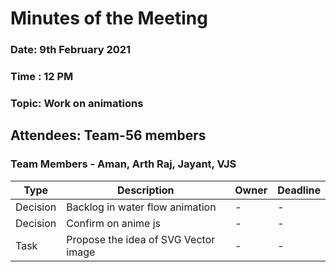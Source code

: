 # Minutes of the Meeting 

### Date: 9th February 2021
### Time : 12 PM
### Topic: Work on animations

## Attendees: Team-56 members

### Team Members - Aman, Arth Raj, Jayant, VJS

Type | Description | Owner | Deadline
-----|-------------|-------|---------
Decision | Backlog in water flow animation | - | -
Decision | Confirm on anime js | - | -
Task | Propose the idea of SVG Vector image | - | -

